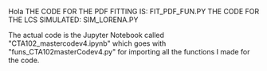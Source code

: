 Hola
THE CODE FOR THE PDF FITTING IS: FIT_PDF_FUN.PY
THE CODE FOR THE LCS SIMULATED: SIM_LORENA.PY

The actual code is the Jupyter Notebook called "CTA102_mastercodev4.ipynb" which goes with "funs_CTA102masterCodev4.py" for importing all the functions I made for the code.
